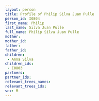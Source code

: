 ```yaml
---
layout: person
title: Profile of Philip Silva Juan Pulle
person_id: I0804
first_name: Philip
last_name: Silva Juan Pulle
full_name: Philip Silva Juan Pulle
mother: 
mother_id: 
father: 
father_id: 
children:
 - Anna Silva
children_ids:
 - I0803
partners:
partner_ids:
relevant_trees_names:
relevant_trees_ids:
sex: M
---
```


